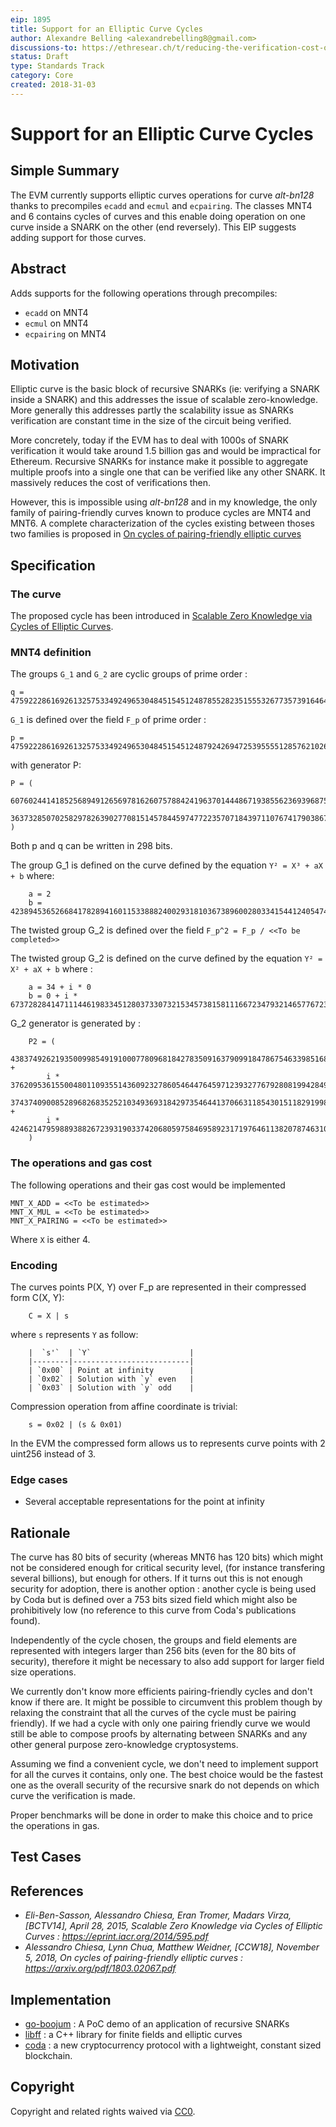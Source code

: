 ```yaml
---
eip: 1895
title: Support for an Elliptic Curve Cycles
author: Alexandre Belling <alexandrebelling8@gmail.com>
discussions-to: https://ethresear.ch/t/reducing-the-verification-cost-of-a-snark-through-hierarchical-aggregation/5128
status: Draft
type: Standards Track
category: Core
created: 2018-31-03
---
```


# Support for an Elliptic Curve Cycles

## Simple Summary

The EVM currently supports elliptic curves operations for curve *alt-bn128* thanks to precompiles `ecadd` and `ecmul` and `ecpairing`. The classes MNT4 and 6 contains cycles of curves and this enable doing operation on one curve inside a SNARK on the other (end reversely). This EIP suggests adding support for those curves.

## Abstract

Adds supports for the following operations through precompiles:

* `ecadd` on MNT4
* `ecmul` on MNT4
* `ecpairing` on MNT4

## Motivation

Elliptic curve is the basic block of recursive SNARKs (ie: verifying a SNARK inside a SNARK) and this addresses the issue of scalable zero-knowledge. More generally this addresses partly the scalability issue as SNARKs verification are constant time in the size of the circuit being verified.

More concretely, today if the EVM has to deal with 1000s of SNARK verification it would take around 1.5 billion gas and would be impractical for Ethereum. Recursive SNARKs for instance make it possible to aggregate multiple proofs into a single one that can be verified like any other SNARK. It massively reduces the cost of verifications then.

However, this is impossible using *alt-bn128* and in my knowledge, the only family of pairing-friendly curves known to produce cycles are MNT4 and MNT6. A complete characterization of the cycles existing between thoses two families is proposed in [On cycles of pairing-friendly elliptic curves
](https://arxiv.org/pdf/1803.02067.pdf)

## Specification

### The curve

The proposed cycle has been introduced in [Scalable Zero Knowledge via Cycles of Elliptic Curves](https://eprint.iacr.org/2014/595.pdf).

### MNT4 definition

The groups `G_1` and `G_2` are cyclic groups of prime order :

```.
q = 475922286169261325753349249653048451545124878552823515553267735739164647307408490559963137
```

`G_1` is defined over the field `F_p` of prime order :

```.
p = 475922286169261325753349249653048451545124879242694725395555128576210262817955800483758081
```

with generator P:

```.
P = (
    60760244141852568949126569781626075788424196370144486719385562369396875346601926534016838,
    363732850702582978263902770815145784459747722357071843971107674179038674942891694705904306
)
```

Both p and q can be written in 298 bits.

The group G_1 is defined on the curve defined by the equation `Y² = X³ + aX + b` where:

```.
    a = 2
    b = 423894536526684178289416011533888240029318103673896002803341544124054745019340795360841685
```

The twisted group G_2 is defined over the field `F_p^2 = F_p / <<To be completed>>`

The twisted group G_2 is defined on the curve defined by the equation `Y² = X² + aX + b` where :

```.
    a = 34 + i * 0
    b = 0 + i * 67372828414711144619833451280373307321534573815811166723479321465776723059456513877937430
```

G_2 generator is generated by :

```.
    P2 = (
        438374926219350099854919100077809681842783509163790991847867546339851681564223481322252708 +
        i * 37620953615500480110935514360923278605464476459712393277679280819942849043649216370485641,
        37437409008528968268352521034936931842973546441370663118543015118291998305624025037512482 +
        i * 424621479598893882672393190337420680597584695892317197646113820787463109735345923009077489
    )
```

### The operations and gas cost

The following operations and their gas cost would be implemented

```.
MNT_X_ADD = <<To be estimated>>
MNT_X_MUL = <<To be estimated>>
MNT_X_PAIRING = <<To be estimated>>
```

Where `X` is either 4.

### Encoding

The curves points P(X, Y) over F_p are represented in their compressed form C(X, Y):

```.
    C = X | s
```

where `s` represents `Y` as follow:

```.
    |  `s'`  | `Y`                      |
    |--------|--------------------------|
    | `0x00` | Point at infinity        |
    | `0x02` | Solution with `y` even   |
    | `0x03` | Solution with `y` odd    |
```

Compression operation from affine coordinate is trivial:

```.
    s = 0x02 | (s & 0x01)
```

In the EVM the compressed form allows us to represents curve points with 2 uint256 instead of 3.

### Edge cases

* Several acceptable representations for the point at infinity

## Rationale

The curve has 80 bits of security (whereas MNT6 has 120 bits) which might not be considered enough for critical security level, (for instance transfering several billions), but enough for others. If it turns out this is not enough security for adoption, there is another option : another cycle is being used by Coda but is defined over a 753 bits sized field which might also be prohibitively low (no reference to this curve from Coda's publications found).

Independently of the cycle chosen, the groups and field elements are represented with integers larger than 256 bits (even for the 80 bits of security), therefore it might be necessary to also add support for larger field size operations.

We currently don't know more efficients pairing-friendly cycles and don't know if there are. It might be possible to circumvent this problem though by relaxing the constraint that all the curves of the cycle must be pairing friendly). If we had a cycle with only one pairing friendly curve we would still be able to compose proofs by alternating between SNARKs and any other general purpose zero-knowledge cryptosystems.

Assuming we find a convenient cycle, we don't need to implement support for all the curves it contains, only one. The best choice would be the fastest one as the overall security of the recursive snark do not depends on which curve the verification is made.

Proper benchmarks will be done in order to make this choice and to price the operations in gas.

## Test Cases

<!--Test cases for an implementation are mandatory for EIPs that are affecting consensus changes. Other EIPs can choose to include links to test cases if applicable.-->

## References

* *Eli-Ben-Sasson, Alessandro Chiesa, Eran Tromer, Madars Virza, [BCTV14], April 28, 2015, Scalable Zero Knowledge via Cycles of Elliptic Curves : https://eprint.iacr.org/2014/595.pdf*
* *Alessandro Chiesa, Lynn Chua, Matthew Weidner, [CCW18], November 5, 2018, On cycles of pairing-friendly elliptic curves : https://arxiv.org/pdf/1803.02067.pdf*

## Implementation

<!--The implementations must be completed before any EIP is given status "Final", but it need not be completed before the EIP is accepted. While there is merit to the approach of reaching consensus on the specification and rationale before writing code, the principle of "rough consensus and running code" is still useful when it comes to resolving many discussions of API details.-->

* [go-boojum](https://github.com/AlexandreBelling/go-boojum) : A PoC demo of an application of recursive SNARKs
* [libff](https://github.com/scipr-lab/libff) : a C++ library for finite fields and elliptic curves
* [coda](https://github.com/CodaProtocol/coda) : a new cryptocurrency protocol with a lightweight, constant sized blockchain.

## Copyright

Copyright and related rights waived via [CC0](https://creativecommons.org/publicdomain/zero/1.0/).
